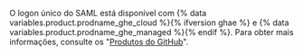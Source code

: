 O logon único do SAML está disponível com {% data variables.product.prodname_ghe_cloud %}{% ifversion ghae %} e {% data variables.product.prodname_ghe_managed %}{% endif %}. Para obter mais informações, consulte os "[Produtos do GitHub](/articles/githubs-products)".
